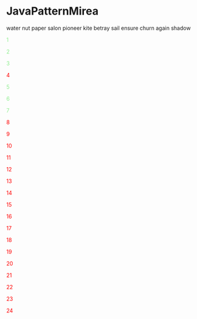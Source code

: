 # JavaPatternMirea

water nut paper salon pioneer kite betray sail ensure churn again shadow

<span style="color: lightgreen">1</span>

<span style="color: lightgreen">2</span>

<span style="color: lightgreen">3</span>

<span style="color: red">4</span>

<span style="color: lightgreen">5</span>

<span style="color: lightgreen">6</span>

<span style="color: lightgreen">7</span>

<span style="color: red">8</span>

<span style="color: red">9</span>

<span style="color: red">10</span>

<span style="color: red">11</span>

<span style="color: red">12</span>

<span style="color: red">13</span>

<span style="color: red">14</span>

<span style="color: red">15</span>

<span style="color: red">16</span>

<span style="color: red">17</span>

<span style="color: red">18</span>

<span style="color: red">19</span>

<span style="color: red">20</span>

<span style="color: red">21</span>

<span style="color: red">22</span>

<span style="color: red">23</span>

<span style="color: red">24</span>
